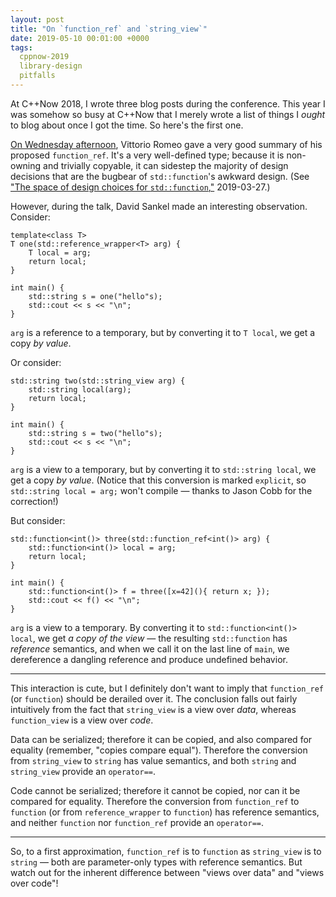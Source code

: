 ```yaml
---
layout: post
title: "On `function_ref` and `string_view`"
date: 2019-05-10 00:01:00 +0000
tags:
  cppnow-2019
  library-design
  pitfalls
---
```


At C++Now 2018, I wrote three blog posts during the conference.
This year I was somehow so busy at C++Now that I merely wrote a list of things I _ought_ to blog about
once I got the time. So here's the first one.

[On Wednesday afternoon](https://cppnow2019.sched.com/event/Mj3N/higher-order-functions-and-functionref),
Vittorio Romeo gave a very good summary of his proposed `function_ref`. It's a very well-defined type;
because it is non-owning and trivially copyable, it can sidestep the majority of design decisions that
are the bugbear of `std::function`'s awkward design. (See
["The space of design choices for `std::function`,"](/blog/2019/03/27/design-space-for-std-function)
2019-03-27.)

However, during the talk, David Sankel made an interesting observation. Consider:

    template<class T>
    T one(std::reference_wrapper<T> arg) {
        T local = arg;
        return local;
    }

    int main() {
        std::string s = one("hello"s);
        std::cout << s << "\n";
    }

`arg` is a reference to a temporary, but by converting it to `T local`, we get a copy
_by value_.

Or consider:

    std::string two(std::string_view arg) {
        std::string local(arg);
        return local;
    }

    int main() {
        std::string s = two("hello"s);
        std::cout << s << "\n";
    }

`arg` is a view to a temporary, but by converting it to `std::string local`, we get a copy
_by value_. (Notice that this conversion is marked `explicit`, so `std::string local = arg;`
won't compile — thanks to Jason Cobb for the correction!)

But consider:

    std::function<int()> three(std::function_ref<int()> arg) {
        std::function<int()> local = arg;
        return local;
    }

    int main() {
        std::function<int()> f = three([x=42](){ return x; });
        std::cout << f() << "\n";
    }

`arg` is a view to a temporary. By converting it to `std::function<int()> local`,
we get _a copy of the view_ — the resulting `std::function` has _reference_ semantics,
and when we call it on the last line of `main`, we dereference a dangling reference and
produce undefined behavior.

----

This interaction is cute, but I definitely don't want to imply that `function_ref` (or `function`)
should be derailed over it. The conclusion falls out fairly intuitively from the fact that
`string_view` is a view over _data_, whereas `function_view` is a view over _code_.

Data can be serialized; therefore it can be copied, and also compared for equality
(remember, "copies compare equal").
Therefore the conversion from `string_view` to `string` has value semantics, and both
`string` and `string_view` provide an `operator==`.

Code cannot be serialized; therefore it cannot be copied, nor can it be compared for equality.
Therefore the conversion from `function_ref` to `function` (or from `reference_wrapper` to `function`)
has reference semantics, and neither `function` nor `function_ref` provide an `operator==`.

----

So, to a first approximation, `function_ref` is to `function` as `string_view` is to `string` — both are
parameter-only types with reference semantics. But watch out for the inherent difference between
"views over data" and "views over code"!

